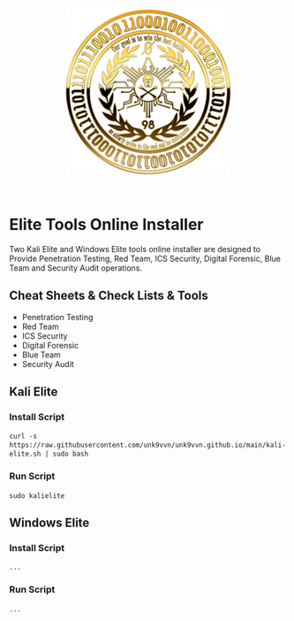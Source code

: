 <div align=center markdown="1">

![Unk9-Logo](https://raw.githubusercontent.com/unk9vvn/unk9vvn.github.io/main/logo.png)

</div>
<br>
</div>

# Elite Tools Online Installer
Two Kali Elite and Windows Elite tools online installer are designed to Provide Penetration Testing, Red Team, ICS Security, Digital Forensic, Blue Team and Security Audit operations.

## Cheat Sheets & Check Lists & Tools
* Penetration Testing
* Red Team
* ICS Security
* Digital Forensic
* Blue Team
* Security Audit

## Kali Elite

### Install Script
```
curl -s https://raw.githubusercontent.com/unk9vvn/unk9vvn.github.io/main/kali-elite.sh | sudo bash
```
### Run Script
```
sudo kalielite
```
## Windows Elite

### Install Script
```
...
```
### Run Script
```
...
